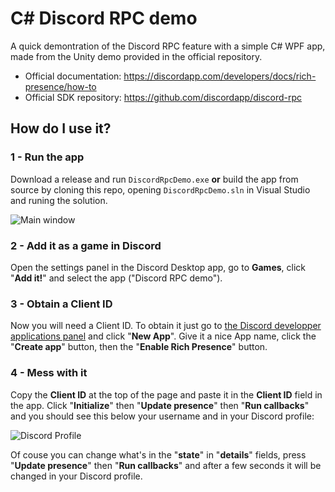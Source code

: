 # C# Discord RPC demo

A quick demontration of the Discord RPC feature with a simple C# WPF app, made from the Unity demo provided in the official repository.

* Official documentation: https://discordapp.com/developers/docs/rich-presence/how-to
* Official SDK repository:
https://github.com/discordapp/discord-rpc

## How do I use it?

### 1 - Run the app

Download a release and run `DiscordRpcDemo.exe` **or** build the app from source by cloning this repo, opening `DiscordRpcDemo.sln` in Visual Studio and runing the solution.

![Main window](https://raw.githubusercontent.com/nostrenz/cshap-discord-rpc-demo/master/screenshots/window.png)

### 2 - Add it as a game in Discord

Open the settings panel in the Discord Desktop app, go to **Games**, click "**Add it!**" and select the app ("Discord RPC demo").

### 3 - Obtain a Client ID

Now you will need a Client ID. To obtain it just go to [the Discord developper applications panel](https://discordapp.com/developers/applications/me) and click "**New App**".
Give it a nice App name, click the "**Create app**" button, then the "**Enable Rich Presence**" button.

### 4 - Mess with it

Copy the **Client ID** at the top of the page and paste it in the **Client ID** field in the app.
Click "**Initialize**" then "**Update presence**" then "**Run callbacks**" and you should see this below your username and in your Discord profile:

![Discord Profile](https://raw.githubusercontent.com/nostrenz/cshap-discord-rpc-demo/master/screenshots/profile.png)

Of couse you can change what's in the "**state**" in "**details**" fields, press "**Update presence**" then "**Run callbacks**" and after a few seconds it will be changed in your Discord profile.
